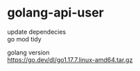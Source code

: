 # golang-api-user

update dependecies
<br>go mod tidy

golang version
<br>https://go.dev/dl/go1.17.7.linux-amd64.tar.gz
